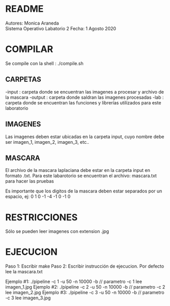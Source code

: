 # README
 
Autores: Monica Araneda  
Sistema Operativo
Labatorio 2
Fecha: 1 Agosto 2020

# COMPILAR
 
Se compile con la shell :    ./compile.sh

## CARPETAS
 
-input	: carpeta donde se encuentran las imagenes a procesar y archivo de la mascara
-output	: carpeta donde saldran las imagenes procesadas
-lab	: carpeta donde se encuentran las funciones y librerías utilizados para este laboratorio


## IMAGENES
 
Las imagenes deben estar ubicadas en la carpeta input, cuyo nombre debe ser imagen_1, imagen_2, imagen_3, etc..


## MASCARA
 
El archivo de la mascara laplaciana debe estar en la carpeta input en formato .txt. Para este labarotorio se encuentran el archivo: mascara.txt para hacer las pruebas

Es importante que los digitos de la mascara deben estar separados por un espacio, ej: 0 1 0 -1 -4 -1 0 -1 0


# RESTRICCIONES
 
Sólo se pueden leer imagenes con extension .jpg


# EJECUCION
 

Paso 1:  Escribir make
Paso 2:  Escribir instrucción de ejecucion. Por defecto lee la mascara.txt

Ejemplo #1: ./pipeline -c 1  -u 50 -n 10000 -b   // parametro -c 1 lee imagen_1.jpg
Ejemplo #2: ./pipeline -c 2  -u 50 -n 10000 -b   // parametro -c 2 lee imagen_2.jpg
Ejemplo #3: ./pipeline -c 3  -u 50 -n 10000 -b   // parametro -c 3 lee imagen_3.jpg



